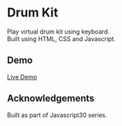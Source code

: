 # Drum Kit

Play virtual drum kit using keyboard.\
Built using HTML, CSS and Javascript.  

## Demo

[Live Demo](https://sidsinr.github.io/drum-kit/)

## Acknowledgements
 
Built as part of Javascript30 series.

